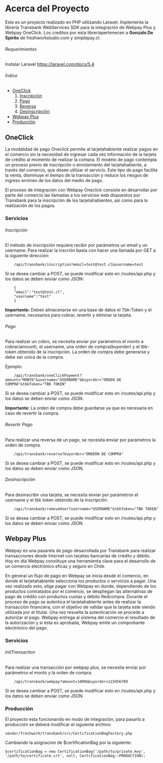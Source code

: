 # Acerca del Proyecto

Este es un proyecto realizado en PHP utilizando Laravel. 
Implementa la librería Transbank WebServices SDK para la integración de Webpay Plus y Webpay OneClick. 
Los creditos por esta libreríapertenecen a **Gonzalo De Spirito** de freshworkstudio.com y simplepay.cl.

###### Requerimientos
Instalar Laravel
https://laravel.com/docs/5.4

###### Índice
- [OneClick](#oneclick)
    1. [Inscripción](#inscripción)
    2. [Pago](#pago)
    3. [Reversa](#revertir-pago)
    4. [Desinscripción](#desinscripción)
- [Webpay Plus](#webpay-plus)
- [Producción](#producción)
## OneClick
La modalidad de pago Oneclick permite al tarjetahabiente realizar pagos en el comercio sin la
necesidad de ingresar cada vez información de la tarjeta de crédito al momento de realizar la
compra. El modelo de pago contempla un proceso previo de inscripción o enrolamiento del
tarjetahabiente, a través del comercio, que desee utilizar el servicio. Este tipo de pago facilita la
venta, disminuye el tiempo de la transacción y reduce los riesgos de ingreso erróneo de los datos
del medio de pago.

El proceso de integración con Webpay Oneclick consiste en desarrollar por parte del comercio las
llamadas a los servicios web dispuestos por Transbank para la inscripción de los tarjetahabientes,
así como para la realización de los pagos.

### Servicios

###### Inscripción
El método de inscripción requiere recibir por parámetros un email y un username.
Para realizar la inscrión basta con  hacer una llamada por GET a la siguiente dirección:

        /api/transbank/inscription?email=test@test.cl&username=test

Si se desea cambiar a POST, se puede modificar esto en /routes/api.php y los datos se deben enviar como JSON:

        {
        "email":"test@test.cl",
        "username":"test"
        }

**Importante:** Deben almacenarse en una base de datos el Tbk-Token y el username, necesarios para cobrar, revertir y eliminar la tarjeta.

###### Pago
 Para realizar un cobro, se necesita enviar por parámetros el monto a cobrar(amount), el username, una orden de compra(buyorder) y el tbk-token obtenido de la inscripción.
 La orden de compra debe generarse y debe ser unica de la compra.
 
 Ejemplo:
 
        /api/transbank/oneClickPayment?amount="MONTO"&username="USERNAME"&buyorder="ORDEN DE COMPRA"&tbkToken="TBK TOKEN"

Si se desea cambiar a POST, se puede modificar esto en /routes/api.php y los datos se deben enviar como JSON.

**Importante:** La orden de compra debe guardarse ya que es necesaria en caso de revertir la compra.
###### Revertir Pago
 Para realizar una reversa de un pago, se necesita enviar por parámetros la orden de compra.
        
        /api/transbank/reverse?buyorder="ORDERN DE COMPRA"

Si se desea cambiar a POST, se puede modificar esto en /routes/api.php y los datos se deben enviar como JSON.

###### Desinscripción
Para desinscribir una tarjeta, se necesita enviar por parámetros el username y el tbk token obtenido de la inscripción.

        /api/transbank/removeUser?username="USERNAME"&tbkToken="TBK TOKEN"

Si se desea cambiar a POST, se puede modificar esto en /routes/api.php y los datos se deben enviar como JSON.

## Webpay Plus
Webpay es una pasarela de pago desarrollada por Transbank para realizar transacciones desde Internet con tarjetas bancarías de crédito y débito. Hoy en día Webpay constituye una herramienta clave para el desarrollo de un comercio electrónico eficaz y seguro en Chile. 

En general un flujo de pago en Webpay se inicia desde el comercio, en donde el tarjetahabiente selecciona los productos o servicios a pagar. Una vez realizado esto, elige pagar con Webpay en donde, dependiendo de los productos contratados por el comercio, se despliegan las alternativas de pago de crédito con productos cuotas y débito Redcompra. Durante el proceso de pago se autentica el tarjetahabiente antes de realizar la transacción financiera, con el objetivo de validar que la tarjeta este siendo utilizada por el titular. Una vez resuelta la autenticación se procede a autorizar el pago. Webpay entrega al sistema del comercio el resultado de la autorización y si ésta es aprobada, Webpay emite un comprobante electrónico del pago.

### Servicios

###### initTransaction

Para realizar una transacción por webpay plus, se necesita enviar por parámetros el monto y la orden de compra.

        /api/transbank/webpay?amount=1000&buyorder=123456789

Si se desea cambiar a POST, se puede modificar esto en /routes/api.php y los datos se deben enviar como JSON.

### Producción
El proyecto esta funcionando en modo de integración, para pasarlo a producción se deberá modificar el siguiente archivo:

    vendor/freshwork/transbank/src/CertificationBagFactory.php

Cambiando la asignacion de $certificationBag por la siguiente:    

    $certificationBag = new CertificationBag('/path/to/private.key', '/path/to/certificate.crt', null, CertificationBag::PRODUCTION);
